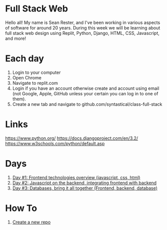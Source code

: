 # Full Stack Web
Hello all!  My name is Sean Rester, and I've been working in various 
aspects of software for around 20 years. During this week we will be 
learning about full stack web design using Replit, Python, Django, HTML, 
CSS, Javascript, and more!  

# Each day
1. Login to your computer
2. Open Chrome
3. Navigate to replit.com
4. Login if you have an account otherwise create and account using email (not Google, Apple, GitHub unless your certain you can log in to one of them).
5. Create a new tab and navigate to github.com/syntastical/class-full-stack

# Links
https://www.python.org/
https://docs.djangoproject.com/en/3.2/
https://www.w3schools.com/python/default.asp

# Days
1. [Day #1: Frontend technologies overview (javascript, css, html)](day1/index.md)
1. [Day #2: Javascript on the backend, integrating frontend with backend](day2/index.md)
1. [Day #3: Databases, bring it all together (Frontend, backend, database)](day3/index.md)

# How To
1. [Create a new repo](https://github.com/syntastical/class-common/blob/main/create-repo/index.md)